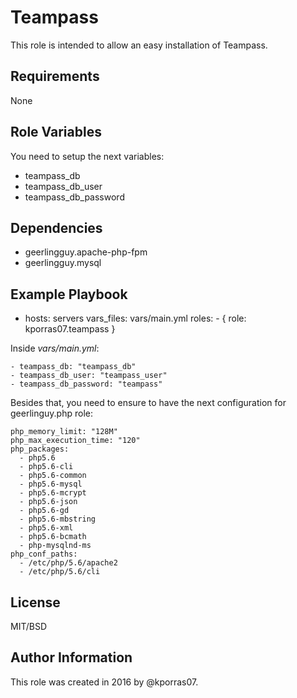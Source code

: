 Teampass
=========

This role is intended to allow an easy installation of Teampass.

Requirements
------------

None

Role Variables
--------------

You need to setup the next variables:
 - teampass_db
 - teampass_db_user
 - teampass_db_password

Dependencies
------------

- geerlingguy.apache-php-fpm
- geerlingguy.mysql

Example Playbook
----------------

   - hosts: servers
      vars_files:
        vars/main.yml
      roles:
         - { role: kporras07.teampass }

Inside _vars/main.yml_:

    - teampass_db: "teampass_db"
    - teampass_db_user: "teampass_user"
    - teampass_db_password: "teampass"

Besides that, you need to ensure to have the next configuration for geerlinguy.php role:

```
php_memory_limit: "128M"
php_max_execution_time: "120"
php_packages:
  - php5.6
  - php5.6-cli
  - php5.6-common
  - php5.6-mysql
  - php5.6-mcrypt
  - php5.6-json
  - php5.6-gd
  - php5.6-mbstring
  - php5.6-xml
  - php5.6-bcmath
  - php-mysqlnd-ms
php_conf_paths:
  - /etc/php/5.6/apache2
  - /etc/php/5.6/cli
```

License
-------

MIT/BSD

Author Information
------------------

This role was created in 2016 by @kporras07.
